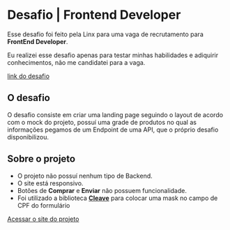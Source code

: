 # Desafio | Frontend Developer

Esse desafio foi feito pela Linx para uma vaga de recrutamento para **FrontEnd Developer**.

Eu realizei esse desafio apenas para testar minhas habilidades e adiquirir conhecimentos, não me candidatei para a vaga.

[link do desafio](https://github.com/chaordic/frontend-developer-challenge)

## O desafio

O desafio consiste em criar uma landing page seguindo o layout de acordo com o mock do projeto, possuí uma grade de produtos no qual as informações pegamos de um Endpoint de uma API, que o próprio desafio disponibilizou.

## Sobre o projeto

- O projeto não possuí nenhum tipo de Backend.
- O site está responsivo.
- Botões de **Comprar** e **Enviar** não possuem funcionalidade.
- Foi utilizado a biblioteca **[Cleave](https://nosir.github.io/cleave.js/)** para colocar uma mask no campo de CPF do formulário

[Acessar o site do projeto](https://igor97oliveira.github.io/Desafio-Front-End/)
